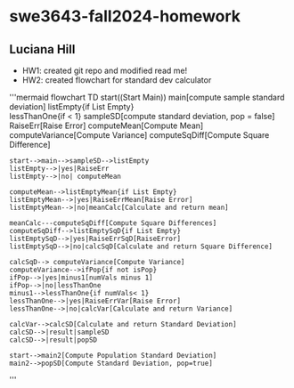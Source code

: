 # swe3643-fall2024-homework
## Luciana Hill

- HW1: created git repo and modified read me!
- HW2: created flowchart for standard dev calculator
  
'''mermaid
  flowchart TD
    start((Start Main))
    main[compute sample standard deviation]
    listEmpty{if List Empty}  
    lessThanOne{if < 1}
    sampleSD[compute standard deviation, pop = false]
    RaiseErr[Raise Error]
    computeMean[Compute Mean]
    computeVariance[Compute Variance]
    computeSqDiff[Compute Square Difference]
    
    start-->main-->sampleSD-->listEmpty
    listEmpty-->|yes|RaiseErr
    listEmpty-->|no| computeMean

    computeMean-->listEmptyMean{if List Empty}
    listEmptyMean-->|yes|RaiseErrMean[Raise Error]
    listEmptyMean-->|no|meanCalc[Calculate and return mean]

    meanCalc---computeSqDiff[Compute Square Differences]
    computeSqDiff-->listEmptySqD{if List Empty}
    listEmptySqD-->|yes|RaiseErrSqD[RaiseError]
    listEmptySqD-->|no|calcSqD[Calculate and return Square Difference]

    calcSqD--> computeVariance[Compute Variance]
    computeVariance-->ifPop{if not isPop}
    ifPop-->|yes|minus1[numVals minus 1]
    ifPop-->|no|lessThanOne
    minus1-->lessThanOne{if numVals< 1}
    lessThanOne-->|yes|RaiseErrVar[Raise Error]
    lessThanOne-->|no|calcVar[Calculate and return Variance]

    calcVar-->calcSD[Calculate and return Standard Deviation]
    calcSD-->|result|sampleSD
    calcSD-->|result|popSD

    start-->main2[Compute Population Standard Deviation]
    main2-->popSD[Compute Standard Deviation, pop=true]
'''
